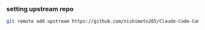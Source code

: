 
### setting upstream repo
```bash
git remote add upstream https://github.com/nishimoto265/Claude-Code-Communication.git
```
